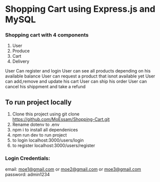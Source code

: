 # Shopping Cart using Express.js and MySQL

### Shopping cart with 4 components

1. User
2. Produce
3. Cart
4. Delivery

User Can register and login
User can see all products depending on his available balance
User can request a product that isnot available yet
User can add,remove and update his cart
User can ship his order
User can cancel his shippment and take a refund

## To run project locally

1. Clone this project using git clone https://github.com/MoEssam/Shopping-Cart.git
2. Rename dotenv to .env
3. npm i to install all dependenices
4. npm run dev to run project
5. to login localhost:3000/users/login
6. to register localhost:3000/users/register

### Login Credentials:

email: moe1@gmail.com or moe2@gmail.com or moe3@gmail.com
password: admin1234
